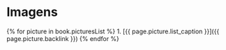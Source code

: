 # Imagens
 
  {% for picture in book.picturesList %}
    1. [{{ page.picture.list_caption }}]({{ page.picture.backlink }})
  {% endfor %}